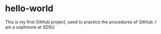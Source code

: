 # hello-world
This is my first GitHub project, used to practice the procedures of GitHub.
I am a sophmore at SDSU
